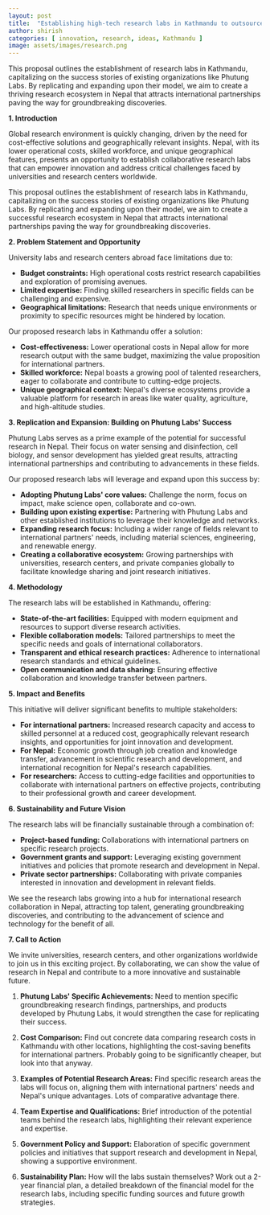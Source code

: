 ```yaml
---
layout: post
title:  "Establishing high-tech research labs in Kathmandu to outsource research and innovation from foreign Universities"
author: shirish
categories: [ innovation, research, ideas, Kathmandu ]
image: assets/images/research.png
---
```


This proposal outlines the establishment of research labs in Kathmandu, capitalizing on the success stories of existing organizations like Phutung Labs. By replicating and expanding upon their model, we aim to create a thriving research ecosystem in Nepal that attracts international partnerships paving the way for groundbreaking discoveries.

**1. Introduction**

Global research environment is quickly changing, driven by the need for cost-effective solutions and geographically relevant insights. Nepal, with its lower operational costs, skilled workforce, and unique geographical features, presents an opportunity to establish collaborative research labs that can empower innovation and address critical challenges faced by universities and research centers worldwide.

This proposal outlines the establishment of research labs in Kathmandu, capitalizing on the success stories of existing organizations like Phutung Labs. By replicating and expanding upon their model, we aim to create a successful research ecosystem in Nepal that attracts international partnerships paving the way for groundbreaking discoveries.

**2. Problem Statement and Opportunity**

University labs and research centers abroad  face limitations due to:

-   **Budget constraints:** High operational costs restrict research capabilities and exploration of promising avenues.
-   **Limited expertise:** Finding skilled researchers in specific fields can be challenging and expensive.
-   **Geographical limitations:** Research that needs unique environments or proximity to specific resources might be hindered by location.

Our proposed research labs in Kathmandu offer a solution:

-   **Cost-effectiveness:** Lower operational costs in Nepal allow for more research output with the same budget, maximizing the value proposition for international partners.
-   **Skilled workforce:** Nepal boasts a growing pool of talented researchers, eager to collaborate and contribute to cutting-edge projects.
-   **Unique geographical context:** Nepal's diverse ecosystems provide a valuable platform for research in areas like water quality, agriculture, and high-altitude studies.

**3. Replication and Expansion: Building on Phutung Labs' Success**

Phutung Labs serves as a prime example of the potential for successful research in Nepal. Their focus on water sensing and disinfection, cell biology, and sensor development has yielded great results, attracting international partnerships and contributing to advancements in these fields.

Our proposed research labs will leverage and expand upon this success by:

-   **Adopting Phutung Labs' core values:** Challenge the norm, focus on impact, make science open, collaborate and co-own.
-   **Building upon existing expertise:** Partnering with Phutung Labs and other established institutions to leverage their knowledge and networks.
-   **Expanding research focus:** Including a wider range of fields relevant to international partners' needs, including material sciences, engineering, and renewable energy.
-   **Creating a collaborative ecosystem:** Growing partnerships with universities, research centers, and private companies globally to facilitate knowledge sharing and joint research initiatives.

**4. Methodology**

The research labs will be established in Kathmandu, offering:

-   **State-of-the-art facilities:** Equipped with modern equipment and resources to support diverse research activities.
-   **Flexible collaboration models:** Tailored partnerships to meet the specific needs and goals of international collaborators.
-   **Transparent and ethical research practices:** Adherence to international research standards and ethical guidelines.
-   **Open communication and data sharing:** Ensuring effective collaboration and knowledge transfer between partners.

**5. Impact and Benefits**

This initiative will deliver significant benefits to multiple stakeholders:

-   **For international partners:** Increased research capacity and access to skilled personnel at a reduced cost, geographically relevant research insights, and opportunities for joint innovation and development.
-   **For Nepal:** Economic growth through job creation and knowledge transfer, advancement in scientific research and development, and international recognition for Nepal's research capabilities.
-   **For researchers:** Access to cutting-edge facilities and opportunities to collaborate with international partners on effective projects, contributing to their professional growth and career development.

**6. Sustainability and Future Vision**

The research labs will be financially sustainable through a combination of:

-   **Project-based funding:** Collaborations with international partners on specific research projects.
-   **Government grants and support:** Leveraging existing government initiatives and policies that promote research and development in Nepal.
-   **Private sector partnerships:** Collaborating with private companies interested in innovation and development in relevant fields.

We see the research labs growing into a hub for international research collaboration in Nepal, attracting top talent, generating groundbreaking discoveries, and contributing to the advancement of science and technology for the benefit of all.

**7. Call to Action**

We invite universities, research centers, and other organizations worldwide to join us in this exciting project. By collaborating, we can show the value of research in Nepal and contribute to a more innovative and sustainable future.

1.  **Phutung Labs' Specific Achievements:** Need to mention specific groundbreaking research findings, partnerships, and products developed by Phutung Labs, it would strengthen the case for replicating their success.

3.  **Cost Comparison:** Find out concrete data comparing research costs in Kathmandu with other locations, highlighting the cost-saving benefits for international partners. Probably going to be significantly cheaper, but look into that anyway.

5.  **Examples of Potential Research Areas:** Find specific research areas the labs will focus on, aligning them with international partners' needs and Nepal's unique advantages. Lots of comparative advantage there.

7.  **Team Expertise and Qualifications:** Brief introduction of the potential teams behind the research labs, highlighting their relevant experience and expertise.

9.  **Government Policy and Support:** Elaboration of specific government policies and initiatives that support research and development in Nepal, showing a supportive environment.

11. **Sustainability Plan:** How will the labs sustain themselves? Work out a 2-year financial plan, a detailed breakdown of the financial model for the research labs, including specific funding sources and future growth strategies.

